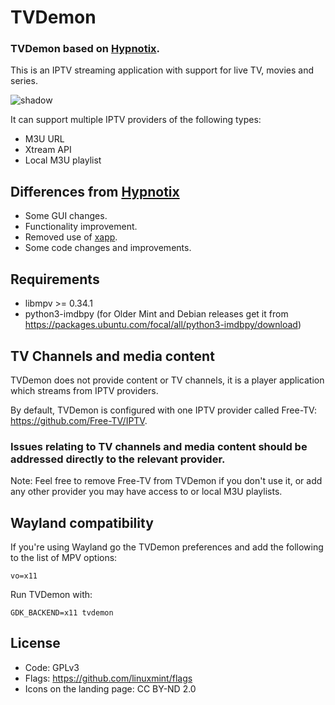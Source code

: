 # TVDemon

### TVDemon based on [Hypnotix](https://github.com/linuxmint/hypnotix).  
This is an IPTV streaming application with support for live TV, movies and series.

![shadow](https://user-images.githubusercontent.com/7511379/208684877-6d901320-9859-4381-8220-f9209f40e51b.png)

It can support multiple IPTV providers of the following types:

- M3U URL
- Xtream API
- Local M3U playlist

## Differences from [Hypnotix](https://github.com/linuxmint/hypnotix)
 * Some GUI changes.
 * Functionality improvement.
 * Removed use of [xapp](https://github.com/linuxmint/xapp).
 * Some code changes and improvements.

## Requirements

- libmpv >= 0.34.1
- python3-imdbpy (for Older Mint and Debian releases get it from https://packages.ubuntu.com/focal/all/python3-imdbpy/download)

## TV Channels and media content

TVDemon does not provide content or TV channels, it is a player application which streams from IPTV providers.

By default, TVDemon is configured with one IPTV provider called Free-TV: https://github.com/Free-TV/IPTV.

### Issues relating to TV channels and media content should be addressed directly to the relevant provider.

Note: Feel free to remove Free-TV from TVDemon if you don't use it, or add any other provider you may have access to or local M3U playlists.

## Wayland compatibility

If you're using Wayland go the TVDemon preferences and add the following to the list of MPV options:

`vo=x11`

Run TVDemon with:

`GDK_BACKEND=x11 tvdemon`

## License

- Code: GPLv3
- Flags: https://github.com/linuxmint/flags
- Icons on the landing page: CC BY-ND 2.0

